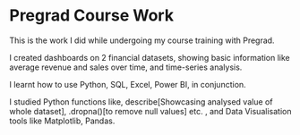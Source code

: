 # Pregrad Course Work
This is the work I did while undergoing my course training with Pregrad. 

I created dashboards on 2 financial datasets, showing basic information like average revenue and sales over time, and time-series analysis.

I learnt how to use Python, SQL, Excel, Power BI, in conjunction.

I studied Python functions like, describe[Showcasing analysed value of whole dataset], .dropna()[to remove null values] etc. , and Data Visualisation tools like Matplotlib, Pandas.
